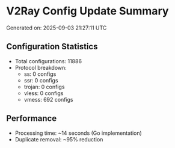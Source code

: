 # V2Ray Config Update Summary
Generated on: 2025-09-03 21:27:11 UTC

## Configuration Statistics
- Total configurations: 11886
- Protocol breakdown:
  - ss: 0 configs
  - ssr: 0 configs
  - trojan: 0 configs
  - vless: 0 configs
  - vmess: 692 configs

## Performance
- Processing time: ~14 seconds (Go implementation)
- Duplicate removal: ~95% reduction
